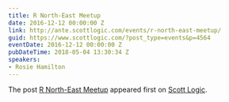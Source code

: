 ```yaml
---
title: R North-East Meetup
date: 2016-12-12 00:00:00 Z
link: http://ante.scottlogic.com/events/r-north-east-meetup/
guid: https://www.scottlogic.com/?post_type=events&p=4564
eventDate: 2016-12-12 00:00:00 Z
pubDateTime: 2018-05-04 13:30:34 Z
speakers:
- Rosie Hamilton
---
```


<p>The post <a rel="nofollow" href="http://ante.scottlogic.com/events/r-north-east-meetup/">R North-East Meetup</a> appeared first on <a rel="nofollow" href="http://ante.scottlogic.com">Scott Logic</a>.</p>